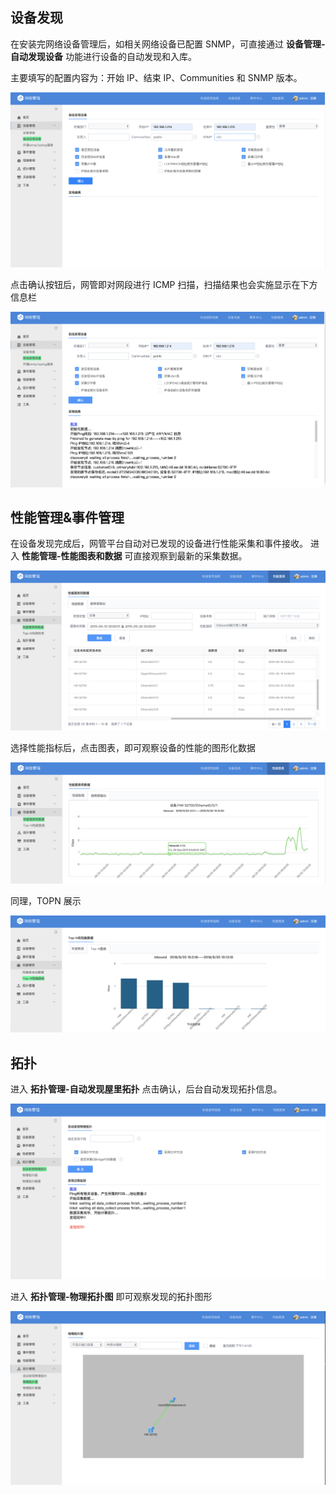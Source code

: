 ## 设备发现

在安装完网络设备管理后，如相关网络设备已配置 SNMP，可直接通过 **设备管理-自动发现设备** 功能进行设备的自动发现和入库。

主要填写的配置内容为：开始 IP、结束 IP、Communities 和 SNMP 版本。

![发现配置](../assets/image035.png)

点击确认按钮后，网管即对网段进行 ICMP 扫描，扫描结果也会实施显示在下方信息栏

![发现信息](../assets/image036.png)

## 性能管理&事件管理

在设备发现完成后，网管平台自动对已发现的设备进行性能采集和事件接收。
进入 **性能管理-性能图表和数据**
可直接观察到最新的采集数据。

![性能信息](../assets/image037.png)

选择性能指标后，点击图表，即可观察设备的性能的图形化数据

![性能图形](../assets/image038.png)

同理，TOPN 展示

![TOPN图形](../assets/image041.png)

## 拓扑

进入 **拓扑管理-自动发现屋里拓扑** 点击确认，后台自动发现拓扑信息。

![拓扑发现](../assets/image039.png)

进入 **拓扑管理-物理拓扑图** 即可观察发现的拓扑图形

![拓扑图](../assets/image040.png)
